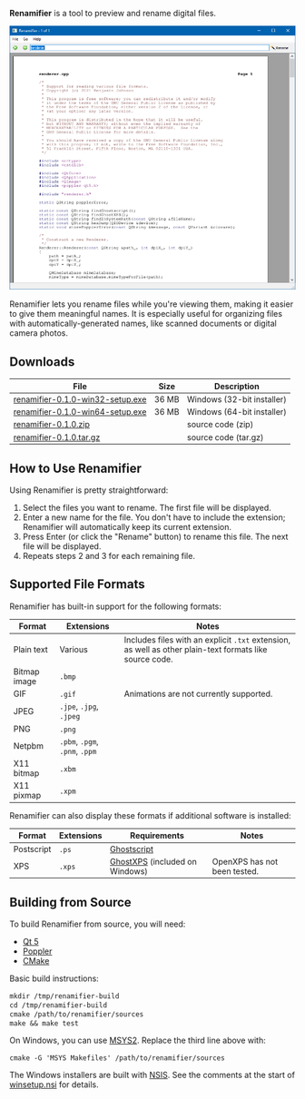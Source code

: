 **Renamifier** is a tool to preview and rename digital files.

![Screenshot of Renamifier displaying part of its own source code](docs/screenshot.png)

Renamifier lets you rename files while you're viewing them, making it easier to give them meaningful names. It is especially useful for organizing files with automatically-generated names, like scanned documents or digital camera photos.


## Downloads

File | Size | Description
---- | ---- | -----------
[renamifier-0.1.0-win32-setup.exe](https://github.com/bmjcode/renamifier/releases/download/v0.1.0/renamifier-0.1.0-win32-setup.exe) | 36 MB | Windows (32-bit installer)
[renamifier-0.1.0-win64-setup.exe](https://github.com/bmjcode/renamifier/releases/download/v0.1.0/renamifier-0.1.0-win64-setup.exe) | 36 MB | Windows (64-bit installer)
[renamifier-0.1.0.zip](https://github.com/bmjcode/renamifier/archive/refs/tags/v0.1.0.zip) | | source code (zip)
[renamifier-0.1.0.tar.gz](https://github.com/bmjcode/renamifier/archive/refs/tags/v0.1.0.tar.gz) | | source code (tar.gz)


## How to Use Renamifier

Using Renamifier is pretty straightforward:

1. Select the files you want to rename. The first file will be displayed.
2. Enter a new name for the file. You don't have to include the extension; Renamifier will automatically keep its current extension.
3. Press Enter (or click the "Rename" button) to rename this file. The next file will be displayed.
4. Repeats steps 2 and 3 for each remaining file.


## Supported File Formats

Renamifier has built-in support for the following formats:

Format | Extensions | Notes
------ | ---------- | -----
Plain text | Various | Includes files with an explicit `.txt` extension, as well as other plain-text formats like source code.
Bitmap image | `.bmp` |
GIF | `.gif` | Animations are not currently supported.
JPEG | `.jpe`, `.jpg`, `.jpeg` |
PNG | `.png` |
Netpbm | `.pbm`, `.pgm`, `.pnm`, `.ppm` |
X11 bitmap | `.xbm` |
X11 pixmap | `.xpm` |

Renamifier can also display these formats if additional software is installed:

Format | Extensions | Requirements | Notes
------ | ---------- | ------------ | -----
Postscript | `.ps` | [Ghostscript](https://ghostscript.com/) |
XPS | `.xps` | [GhostXPS](https://www.ghostscript.com/download/gxpsdnld.html) (included on Windows) | OpenXPS has not been tested.


## Building from Source

To build Renamifier from source, you will need:

* [Qt 5](https://www.qt.io/)
* [Poppler](https://poppler.freedesktop.org/)
* [CMake](https://cmake.org/)

Basic build instructions:

```
mkdir /tmp/renamifier-build
cd /tmp/renamifier-build
cmake /path/to/renamifier/sources
make && make test
```

On Windows, you can use [MSYS2](https://www.msys2.org/). Replace the third line above with:

```
cmake -G 'MSYS Makefiles' /path/to/renamifier/sources
```

The Windows installers are built with [NSIS](https://nsis.sourceforge.io/). See the comments at the start of [winsetup.nsi](winsetup.nsi) for details.
